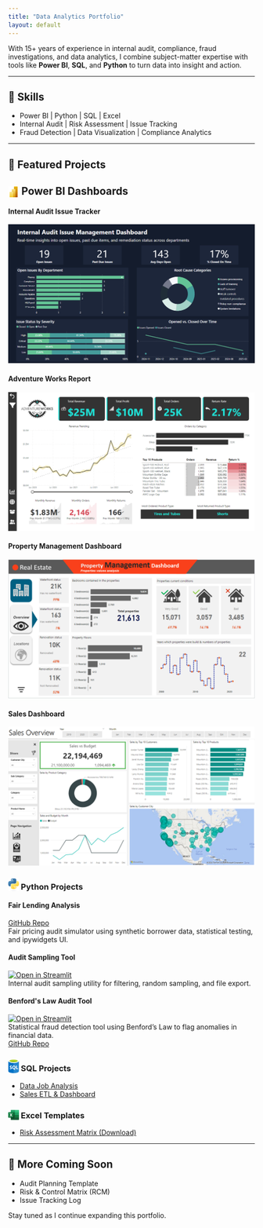 ```yaml
---
title: "Data Analytics Portfolio"
layout: default
---
```


With 15+ years of experience in internal audit, compliance, fraud investigations, and data analytics, I combine subject-matter expertise with tools like **Power BI**, **SQL**, and **Python** to turn data into insight and action.

---

## 🧰 Skills

- Power BI | Python | SQL | Excel
- Internal Audit | Risk Assessment | Issue Tracking
- Fraud Detection | Data Visualization | Compliance Analytics

---

## 📁 Featured Projects

## <img src="assets/icons/power_bi.svg" width="22" style="vertical-align: text-bottom;"> Power BI Dashboards

#### Internal Audit Issue Tracker  
[![Internal Audit Screenshot](assets/img/internal_audit_issue_tracker.png)](https://app.powerbi.com/view?r=eyJrIjoiNjY0YjI4NmYt...)

#### Adventure Works Report  
[![Adventure Works Screenshot](assets/img/AdventureWorks.png)](https://app.powerbi.com/view?r=eyJrIjoiODhkYWI5ZmYt...)

#### Property Management Dashboard  
[![Property Management Screenshot](assets/img/property_management.png)](https://app.powerbi.com/view?r=eyJrIjoiZjc0MTliNDYt...)

#### Sales Dashboard  
[![Sales Dashboard Screenshot](assets/img/Sales_Report.png)](https://github.com/colby-k/SQL_PowerBI_Project_Sales_Analysis)

### <img src="assets/icons/python.svg" width="22" style="vertical-align: text-bottom;"> Python Projects

#### Fair Lending Analysis
[GitHub Repo](https://github.com/colby-k/Python_Project_Fair_Lending_Analysis)  
Fair pricing audit simulator using synthetic borrower data, statistical testing, and ipywidgets UI.

#### Audit Sampling Tool
[![Open in Streamlit](https://static.streamlit.io/badges/streamlit_badge_black_white.svg)](https://audit-sampling-tool.streamlit.app/)  
Internal audit sampling utility for filtering, random sampling, and file export.

#### Benford's Law Audit Tool
[![Open in Streamlit](https://static.streamlit.io/badges/streamlit_badge_black_white.svg)](https://benfords-law-audit-tool.streamlit.app)  
Statistical fraud detection tool using Benford’s Law to flag anomalies in financial data.  
[GitHub Repo](https://github.com/colby-k/benfords-law-audit-tool)


### <img src="assets/icons/sql.svg" width="22" style="vertical-align: text-bottom;"> SQL Projects

- [Data Job Analysis](https://github.com/colby-k/SQL_Project_Data_Job_Analysis)
- [Sales ETL & Dashboard](https://github.com/colby-k/SQL_PowerBI_Project_Sales_Analysis)

### <img src="assets/icons/excel.svg" width="22" style="vertical-align: text-bottom;"> Excel Templates

- [Risk Assessment Matrix (Download)](assets/files/Risk_Assessment_Template.xlsx)

---

## 🧪 More Coming Soon

- Audit Planning Template  
- Risk & Control Matrix (RCM)  
- Issue Tracking Log  

Stay tuned as I continue expanding this portfolio.

